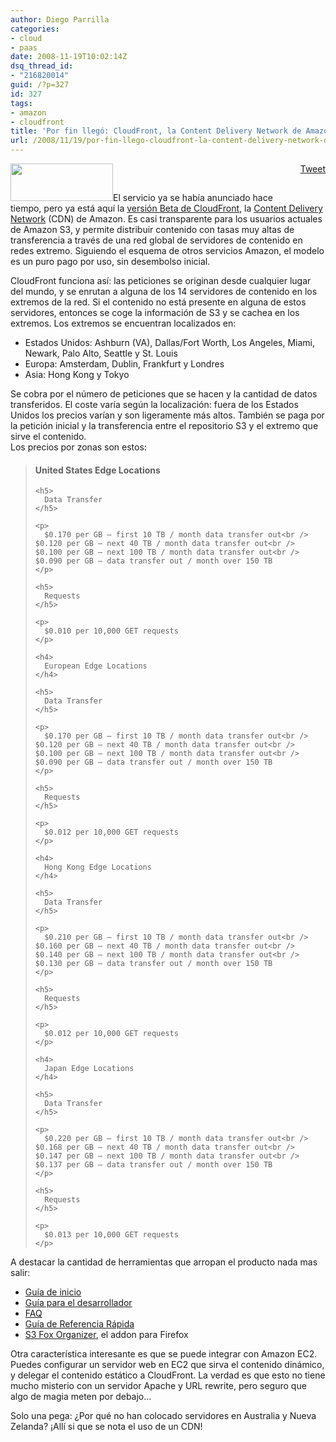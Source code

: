 ```yaml
---
author: Diego Parrilla
categories:
- cloud
- paas
date: 2008-11-19T10:02:14Z
dsq_thread_id:
- "216820014"
guid: /?p=327
id: 327
tags:
- amazon
- cloudfront
title: 'Por fin llegó: CloudFront, la Content Delivery Network de Amazon'
url: /2008/11/19/por-fin-llego-cloudfront-la-content-delivery-network-de-amazon/
---
```


<div style="float: right; margin-left: 10px;">
  <a href="https://twitter.com/share" class="twitter-share-button" data-via="nubeblog" data-hashtags="amazon,cloudfront" data-count="vertical" data-url="/2008/11/19/por-fin-llego-cloudfront-la-content-delivery-network-de-amazon/">Tweet</a>
</div>

[<img class="size-full wp-image-121 alignright" title="logo_aws" src="/wp-content/uploads/logo_aws.gif" alt="" width="164" height="60" />](/wp-content/uploads/logo_aws.gif)El servicio ya se había anunciado hace tiempo, pero ya está aquí la [versión Beta de CloudFront](http://aws.amazon.com/cloudfront/), la [Content Delivery Network](http://en.wikipedia.org/wiki/Content_Delivery_Network) (CDN) de Amazon. Es casi transparente para los usuarios actuales de Amazon S3, y permite distribuir contenido con tasas muy altas de transferencia a través de una red global de servidores de contenido en redes extremo. Siguiendo el esquema de otros servicios Amazon, el modelo es un puro pago por uso, sin desembolso inicial.

CloudFront funciona así: las peticiones se originan desde cualquier lugar del mundo, y se enrutan a alguna de los 14 servidores de contenido en los extremos de la red. Si el contenido no está presente en alguna de estos servidores, entonces se coge la información de S3 y se cachea en los extremos. Los extremos se encuentran localizados en:

  * Estados Unidos: Ashburn (VA), Dallas/Fort Worth, Los Angeles, Miami, Newark, Palo Alto, Seattle y St. Louis
  * _<span style="font-style: normal;">Europa</span>_: Amsterdam, Dublin, Frankfurt y Londres
  * _<span style="font-style: normal;">Asia</span>_: Hong Kong y Tokyo

<div>
  Se cobra por el número de peticiones que se hacen y la cantidad de datos transferidos. El coste varía según la localización: fuera de los Estados Unidos los precios varían y son ligeramente más altos. También se paga por la petición inicial y la transferencia entre el repositorio S3 y el extremo que sirve el contenido.
</div>

<div>
  Los precios por zonas son estos:
</div>

<div>
  <blockquote>
    <h4>
      United States Edge Locations
    </h4>
    
    <h5>
      Data Transfer
    </h5>
    
    <p>
      $0.170 per GB – first 10 TB / month data transfer out<br /> $0.120 per GB – next 40 TB / month data transfer out<br /> $0.100 per GB – next 100 TB / month data transfer out<br /> $0.090 per GB – data transfer out / month over 150 TB
    </p>
    
    <h5>
      Requests
    </h5>
    
    <p>
      $0.010 per 10,000 GET requests
    </p>
    
    <h4>
      European Edge Locations
    </h4>
    
    <h5>
      Data Transfer
    </h5>
    
    <p>
      $0.170 per GB – first 10 TB / month data transfer out<br /> $0.120 per GB – next 40 TB / month data transfer out<br /> $0.100 per GB – next 100 TB / month data transfer out<br /> $0.090 per GB – data transfer out / month over 150 TB
    </p>
    
    <h5>
      Requests
    </h5>
    
    <p>
      $0.012 per 10,000 GET requests
    </p>
    
    <h4>
      Hong Kong Edge Locations
    </h4>
    
    <h5>
      Data Transfer
    </h5>
    
    <p>
      $0.210 per GB – first 10 TB / month data transfer out<br /> $0.160 per GB – next 40 TB / month data transfer out<br /> $0.140 per GB – next 100 TB / month data transfer out<br /> $0.130 per GB – data transfer out / month over 150 TB
    </p>
    
    <h5>
      Requests
    </h5>
    
    <p>
      $0.012 per 10,000 GET requests
    </p>
    
    <h4>
      Japan Edge Locations
    </h4>
    
    <h5>
      Data Transfer
    </h5>
    
    <p>
      $0.220 per GB – first 10 TB / month data transfer out<br /> $0.168 per GB – next 40 TB / month data transfer out<br /> $0.147 per GB – next 100 TB / month data transfer out<br /> $0.137 per GB – data transfer out / month over 150 TB
    </p>
    
    <h5>
      Requests
    </h5>
    
    <p>
      $0.013 per 10,000 GET requests
    </p>
  </blockquote>
</div>

<div>
  A destacar la cantidad de herramientas que arropan el producto nada mas salir:
</div>

  * [Guía de inicio](http://docs.amazonwebservices.com/AmazonCloudFront/latest/GettingStartedGuide/)
  * [Guía para el desarrollador](http://docs.amazonwebservices.com/AmazonCloudFront/2008-06-30/DeveloperGuide/)
  * [FAQ](http://aws.amazon.com/cloudfront/faqs)
  * [Guía de Referencia Rápida](http://s3.amazonaws.com/awsdocs/CF/20080630/cf_qrc_20080630.pdf)
  * [S3 Fox Organizer](http://www.suchisoft.com/ext/s3fox.php), el addon para Firefox

Otra característica interesante es que se puede integrar con Amazon EC2. Puedes configurar un servidor web en EC2 que sirva el contenido dinámico, y delegar el contenido estático a CloudFront. La verdad es que esto no tiene mucho misterio con un servidor Apache y URL rewrite, pero seguro que algo de magia meten por debajo&#8230;

Solo una pega: ¿Por qué no han colocado servidores en Australia y Nueva Zelanda? ¡Allí si que se nota el uso de un CDN!

